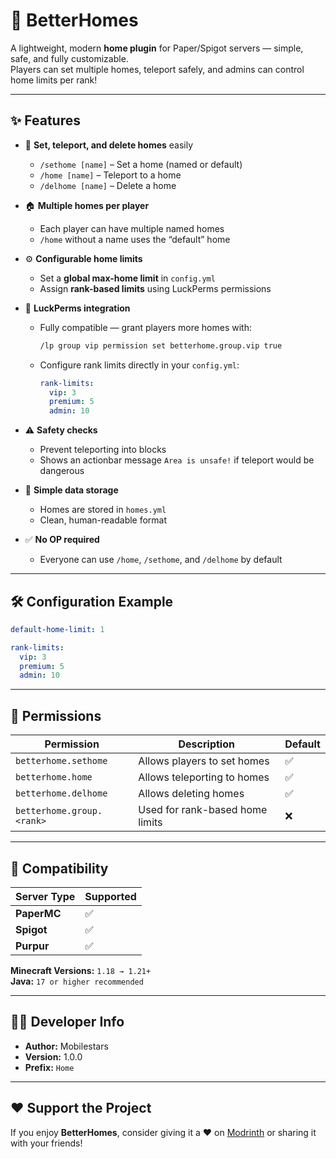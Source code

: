 # 🏡 BetterHomes

A lightweight, modern **home plugin** for Paper/Spigot servers — simple, safe, and fully customizable.  
Players can set multiple homes, teleport safely, and admins can control home limits per rank!

---

## ✨ Features

- 🧭 **Set, teleport, and delete homes** easily  
  - `/sethome [name]` – Set a home (named or default)  
  - `/home [name]` – Teleport to a home  
  - `/delhome [name]` – Delete a home  

- 🏠 **Multiple homes per player**  
  - Each player can have multiple named homes  
  - `/home` without a name uses the “default” home  

- ⚙️ **Configurable home limits**
  - Set a **global max-home limit** in `config.yml`
  - Assign **rank-based limits** using LuckPerms permissions  

- 🔐 **LuckPerms integration**
  - Fully compatible — grant players more homes with:
    ```bash
    /lp group vip permission set betterhome.group.vip true
    ```
  - Configure rank limits directly in your `config.yml`:
    ```yaml
    rank-limits:
      vip: 3
      premium: 5
      admin: 10
    ```

- ⚠️ **Safety checks**
  - Prevent teleporting into blocks  
  - Shows an actionbar message `Area is unsafe!` if teleport would be dangerous  

- 💾 **Simple data storage**
  - Homes are stored in `homes.yml`  
  - Clean, human-readable format  

- ✅ **No OP required**
  - Everyone can use `/home`, `/sethome`, and `/delhome` by default  

---

## 🛠️ Configuration Example

```yaml
default-home-limit: 1

rank-limits:
  vip: 3
  premium: 5
  admin: 10
```

---

## 📜 Permissions

| Permission                | Description                        | Default |
|----------------------------|------------------------------------|----------|
| `betterhome.sethome`       | Allows players to set homes        | ✅       |
| `betterhome.home`          | Allows teleporting to homes        | ✅       |
| `betterhome.delhome`       | Allows deleting homes              | ✅       |
| `betterhome.group.<rank>`  | Used for rank-based home limits    | ❌       |

---

## 🧩 Compatibility

| Server Type | Supported |
|--------------|------------|
| **PaperMC**  | ✅ |
| **Spigot**   | ✅ |
| **Purpur**   | ✅ |

**Minecraft Versions:** `1.18 → 1.21+`  
**Java:** `17 or higher recommended`

---

## 🧑‍💻 Developer Info

- **Author:** Mobilestars  
- **Version:** 1.0.0  
- **Prefix:** `Home`

---

## ❤️ Support the Project

If you enjoy **BetterHomes**, consider giving it a ❤️ on [Modrinth](https://modrinth.com/plugin/better-homes) 
or sharing it with your friends!
